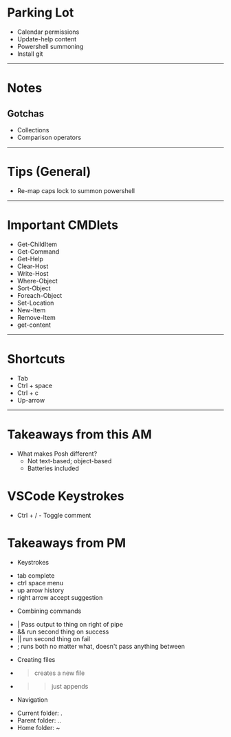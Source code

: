 
# Parking Lot
* Calendar permissions
* Update-help content
* Powershell summoning
* Install git


---

# Notes

## Gotchas
* Collections
* Comparison operators

---

# Tips (General)
* Re-map caps lock to summon powershell

---

# Important CMDlets
* Get-ChildItem
* Get-Command
* Get-Help
* Clear-Host
* Write-Host
* Where-Object
* Sort-Object
* Foreach-Object
* Set-Location
* New-Item
* Remove-Item
* get-content

---

# Shortcuts
* Tab
* Ctrl + space
* Ctrl + c 
* Up-arrow

---

# Takeaways from this AM
* What makes Posh different? 
  - Not text-based; object-based
  - Batteries included

# VSCode Keystrokes
* Ctrl + / - Toggle comment

# Takeaways from PM
* Keystrokes
 - tab complete
 - ctrl space menu
 - up arrow history
 - right arrow accept suggestion
* Combining commands
 - | Pass output to thing on right of pipe
 - && run second thing on success
 - || run second thing on fail
 - ; runs both no matter what, doesn't pass anything between
* Creating files
 - > creates a new file
 - >> just appends
* Navigation 
 - Current folder: .
 - Parent folder: ..
 - Home folder: ~

 